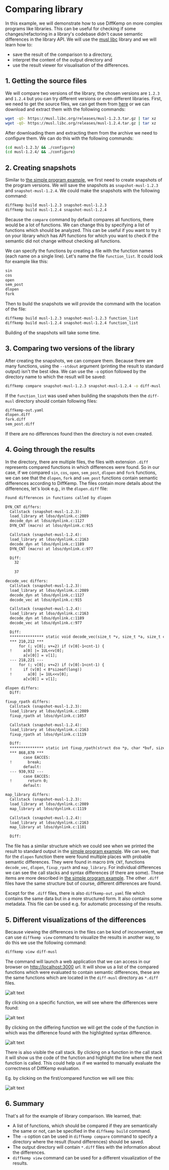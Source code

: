 # Comparing library

In this example, we will demonstrate how to use DiffKemp on more complex
programs like libraries. This can be useful for checking if some
changes/refactoring in a library's codebase didn't cause semantic differences
in the library API. We will use the [musl libc](https://musl.libc.org/) library
and we will learn how to:

- save the result of the comparison to a directory,
- interpret the content of the output directory and
- use the result viewer for visualisation of the differences.

## 1. Getting the source files

We will compare two versions of the library, the chosen versions are `1.2.3`
and `1.2.4` but you can try different versions or even different libraries.
First, we need to get the source files, we can get them from
[here](https://musl.libc.org/releases.html) or we can download and extract
them with the following commands:

```sh
wget -qO- https://musl.libc.org/releases/musl-1.2.3.tar.gz | tar xz
wget -qO- https://musl.libc.org/releases/musl-1.2.4.tar.gz | tar xz
```

After downloading them and extracting them from the archive we need to
configure them. We can do this with the following commands:

```sh
(cd musl-1.2.3/ && ./configure)
(cd musl-1.2.4/ && ./configure)
```

## 2. Creating snapshots

Similar to [the simple program example](simple_program.md), we first need to
create snapshots of the program versions. We will save the snapshots as
`snapshot-musl-1.2.3` and `snapshot-musl-1.2.4`. We could make the snapshots
with the following command:

```sh
diffkemp build musl-1.2.3 snapshot-musl-1.2.3
diffkemp build musl-1.2.4 snapshot-musl-1.2.4
```

Because the `compare` command by default compares all functions, there would be
a lot of functions. We can change this by specifying a list of functions
which should be analyzed. This can be useful if you want to try it on your
library which has API functions for which you want to check if the semantic did
not change without checking all functions.

We can specify the functions by creating a file with the function
names (each name on a single line). Let's name the file `function_list`. It
could look for example like this:

```txt
sin
cos
open
sem_post
dlopen
fork
```

Then to build the snapshots we will provide the command with the location of the
file:

```sh
diffkemp build musl-1.2.3 snapshot-musl-1.2.3 function_list
diffkemp build musl-1.2.4 snapshot-musl-1.2.4 function_list
```

Building of the snapshots will take some time.

## 3. Comparing two versions of the library

After creating the snapshots, we can compare them. Because there are many
functions, using the `--stdout` argument (printing the result to standard
output) isn't the best idea. We can use the `-o` option followed by the
directory name to which the result will be saved:

```sh
diffkemp compare snapshot-musl-1.2.3 snapshot-musl-1.2.4 -o diff-musl
```

If the `function_list` was used when building the snapshots then the
`diff-musl` directory should contain following files:

```txt
diffkemp-out.yaml
dlopen.diff
fork.diff
sem_post.diff
```

If there are no differences found then the directory is not even created.

## 4. Going through the results

In the directory, there are multiple files, the files with extension `.diff`
represents compared functions in which differences were found. So in our case,
if we compared `sin`, `cos`, `open`, `sem_post`, `dlopen` and `fork`
functions, we can see that the `dlopen`, `fork` and `sem_post` functions
contain semantic differences according to DiffKemp. The files contain more
details about the differences, let's look e.g., in the `dlopen.diff` file:

```txt
Found differences in functions called by dlopen

DYN_CNT differs:
  Callstack (snapshot-musl-1.2.3):
  load_library at ldso/dynlink.c:2089
  decode_dyn at ldso/dynlink.c:1127
  DYN_CNT (macro) at ldso/dynlink.c:915

  Callstack (snapshot-musl-1.2.4):
  load_library at ldso/dynlink.c:2163
  decode_dyn at ldso/dynlink.c:1189
  DYN_CNT (macro) at ldso/dynlink.c:977

  Diff:
    32
  
    37

decode_vec differs:
  Callstack (snapshot-musl-1.2.3):
  load_library at ldso/dynlink.c:2089
  decode_dyn at ldso/dynlink.c:1127
  decode_vec at ldso/dynlink.c:915

  Callstack (snapshot-musl-1.2.4):
  load_library at ldso/dynlink.c:2163
  decode_dyn at ldso/dynlink.c:1189
  decode_vec at ldso/dynlink.c:977

  Diff:
  *************** static void decode_vec(size_t *v, size_t *a, size_t cnt)
  *** 210,212 ***
      for (; v[0]; v+=2) if (v[0]-1<cnt-1) {
  !     a[0] |= 1UL<<v[0];
        a[v[0]] = v[1];
  --- 218,221 ---
      for (; v[0]; v+=2) if (v[0]-1<cnt-1) {
  !     if (v[0] < 8*sizeof(long))
  !       a[0] |= 1UL<<v[0];
        a[v[0]] = v[1];

dlopen differs:
  Diff:

fixup_rpath differs:
  Callstack (snapshot-musl-1.2.3):
  load_library at ldso/dynlink.c:2089
  fixup_rpath at ldso/dynlink.c:1057

  Callstack (snapshot-musl-1.2.4):
  load_library at ldso/dynlink.c:2163
  fixup_rpath at ldso/dynlink.c:1119

  Diff:
  *************** static int fixup_rpath(struct dso *p, char *buf, size_t buf_size)
  *** 868,870 ***
        case EACCES:
  !       break;
        default:
  --- 930,932 ---
        case EACCES:
  !       return 0;
        default:

map_library differs:
  Callstack (snapshot-musl-1.2.3):
  load_library at ldso/dynlink.c:2089
  map_library at ldso/dynlink.c:1119

  Callstack (snapshot-musl-1.2.4):
  load_library at ldso/dynlink.c:2163
  map_library at ldso/dynlink.c:1181

  Diff:

```

The file has a similar structure which we could see when we printed the result
to standard output in the [simple program example](simple_program.md#comparing-the-program-and-interpreting-the-result).
We can see, that for the `dlopen` function there were found multiple places with
probable semantic differences. They were found in macro `DYN_CNT`, functions
`decode_vec`, `dlopen`, `fixup_rpath` and `map_library`. For individual
differences we can see the call stacks and syntax differences
(if there are some). These items are more described in [the simple program
example](simple_program.md#comparing-the-program-and-interpreting-the-result).
The other `.diff` files have the same structure but of course, different
differences are found.

Except for the `.diff` files, there is also `diffkemp-out.yaml` file which
contains the same data but in a more structured form. It also contains some
metadata. This file can be used e.g. for automatic processing of the results.

## 5. Different visualizations of the differences

Because viewing the differences in the files can be kind of inconvenient, we
can use `diffkemp view` command to visualize the results in another way,
to do this we use the following command:

```sh
diffkemp view diff-musl
```

The command will launch a web application that we can access in our browser
on [http://localhost:3000](http://localhost:3000) url.
It will show us a list of the compared functions which were evaluated
to contain semantic differences, these are the same functions which are located
in the `diff-musl` directory as `*.diff` files.

![alt text](../img/viewer_compared_functions.png)

By clicking on a specific function, we will see where the differences were
found:

![alt text](../img/viewer_differing_functions.png)

By clicking on the differing function we will get the code of the function
in which was the difference found with the highlighted syntax difference.

![alt text](../img/viewer_code_of_differing.png)

There is also visible the call stack. By clicking on a function in the call
stack it will show us the code of the function and highlight the line where
the next function is called. This could help us if we wanted to manually
evaluate the correctness of DiffKemp evaluation.

Eg. by clicking on the first/compared function we will see this:

![alt text](../img/viewer_code_of_compared.png)

## 6. Summary

That's all for the example of library comparison. We learned, that:

- A list of functions, which should be compared if they are semantically
  the same or not, can be specified in the `diffkemp build` command.
- The `-o` option can be used in `diffkemp compare` command to specify
  a directory where the result (found differences) should be saved.
- The output directory will contain `*.diff` files with the information about
  the differences.
- `diffkemp view` command can be used for a different visualization of the
  results.
